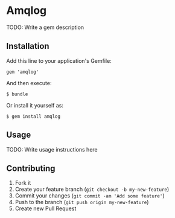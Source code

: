 # Amqlog

TODO: Write a gem description

## Installation

Add this line to your application's Gemfile:

    gem 'amqlog'

And then execute:

    $ bundle

Or install it yourself as:

    $ gem install amqlog

## Usage

TODO: Write usage instructions here

## Contributing

1. Fork it
2. Create your feature branch (`git checkout -b my-new-feature`)
3. Commit your changes (`git commit -am 'Add some feature'`)
4. Push to the branch (`git push origin my-new-feature`)
5. Create new Pull Request
